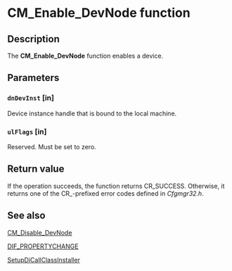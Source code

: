 # CM_Enable_DevNode function

## Description

The **CM_Enable_DevNode** function enables a device.

## Parameters

### `dnDevInst` [in]

Device instance handle that is bound to the local machine.

### `ulFlags` [in]

Reserved. Must be set to zero.

## Return value

If the operation succeeds, the function returns CR_SUCCESS. Otherwise, it returns one of the CR_-prefixed error codes defined in *Cfgmgr32.h*.

## See also

[CM_Disable_DevNode](https://learn.microsoft.com/windows/desktop/api/cfgmgr32/nf-cfgmgr32-cm_disable_devnode)

[DIF_PROPERTYCHANGE](https://learn.microsoft.com/windows-hardware/drivers/install/dif-propertychange)

[SetupDiCallClassInstaller](https://learn.microsoft.com/windows/desktop/api/setupapi/nf-setupapi-setupdicallclassinstaller)